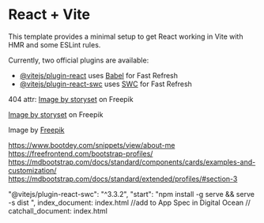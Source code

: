 # React + Vite

This template provides a minimal setup to get React working in Vite with HMR and some ESLint rules.

Currently, two official plugins are available:

- [@vitejs/plugin-react](https://github.com/vitejs/vite-plugin-react/blob/main/packages/plugin-react/README.md) uses [Babel](https://babeljs.io/) for Fast Refresh
- [@vitejs/plugin-react-swc](https://github.com/vitejs/vite-plugin-react-swc) uses [SWC](https://swc.rs/) for Fast Refresh

404 attr: <a href="https://www.freepik.com/free-vector/oops-404-error-with-broken-robot-concept-illustration_8030430.htm#query=404%20page%20found&position=3&from_view=keyword&track=ais">Image by storyset</a> on Freepik

<a href="https://www.freepik.com/free-vector/forgot-password-concept-illustration_7070628.htm#query=forgot%20password&position=0&from_view=keyword&track=ais">Image by storyset</a> on Freepik

Image by <a href="https://www.freepik.com/free-vector/flat-customer-support-illustration_13184991.htm#query=admin&position=7&from_view=search&track=sph">Freepik</a>

https://www.bootdey.com/snippets/view/about-me
https://freefrontend.com/bootstrap-profiles/
https://mdbootstrap.com/docs/standard/components/cards/examples-and-customization/
https://mdbootstrap.com/docs/standard/extended/profiles/#section-3


 "@vitejs/plugin-react-swc": "^3.3.2",
  "start": "npm install -g serve && serve -s dist ",
  index_document: index.html //add to App Spec in Digital Ocean // catchall_document: index.html
